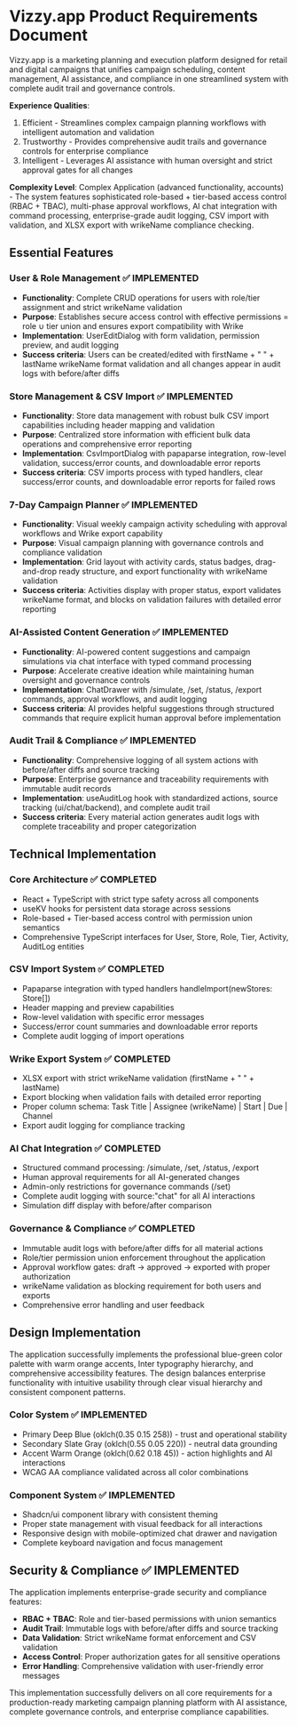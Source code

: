 # Vizzy.app Product Requirements Document

Vizzy.app is a marketing planning and execution platform designed for retail and digital campaigns that unifies campaign scheduling, content management, AI assistance, and compliance in one streamlined system with complete audit trail and governance controls.

**Experience Qualities**: 
1. Efficient - Streamlines complex campaign planning workflows with intelligent automation and validation
2. Trustworthy - Provides comprehensive audit trails and governance controls for enterprise compliance 
3. Intelligent - Leverages AI assistance with human oversight and strict approval gates for all changes

**Complexity Level**: 
Complex Application (advanced functionality, accounts) - The system features sophisticated role-based + tier-based access control (RBAC + TBAC), multi-phase approval workflows, AI chat integration with command processing, enterprise-grade audit logging, CSV import with validation, and XLSX export with wrikeName compliance checking.

## Essential Features

### User & Role Management ✅ IMPLEMENTED
- **Functionality**: Complete CRUD operations for users with role/tier assignment and strict wrikeName validation
- **Purpose**: Establishes secure access control with effective permissions = role ∪ tier union and ensures export compatibility with Wrike
- **Implementation**: UserEditDialog with form validation, permission preview, and audit logging
- **Success criteria**: Users can be created/edited with firstName + " " + lastName wrikeName format validation and all changes appear in audit logs with before/after diffs

### Store Management & CSV Import ✅ IMPLEMENTED  
- **Functionality**: Store data management with robust bulk CSV import capabilities including header mapping and validation
- **Purpose**: Centralized store information with efficient bulk data operations and comprehensive error reporting
- **Implementation**: CsvImportDialog with papaparse integration, row-level validation, success/error counts, and downloadable error reports
- **Success criteria**: CSV imports process with typed handlers, clear success/error counts, and downloadable error reports for failed rows

### 7-Day Campaign Planner ✅ IMPLEMENTED
- **Functionality**: Visual weekly campaign activity scheduling with approval workflows and Wrike export capability
- **Purpose**: Visual campaign planning with governance controls and compliance validation
- **Implementation**: Grid layout with activity cards, status badges, drag-and-drop ready structure, and export functionality with wrikeName validation
- **Success criteria**: Activities display with proper status, export validates wrikeName format, and blocks on validation failures with detailed error reporting

### AI-Assisted Content Generation ✅ IMPLEMENTED
- **Functionality**: AI-powered content suggestions and campaign simulations via chat interface with typed command processing
- **Purpose**: Accelerate creative ideation while maintaining human oversight and governance controls
- **Implementation**: ChatDrawer with /simulate, /set, /status, /export commands, approval workflows, and audit logging
- **Success criteria**: AI provides helpful suggestions through structured commands that require explicit human approval before implementation

### Audit Trail & Compliance ✅ IMPLEMENTED
- **Functionality**: Comprehensive logging of all system actions with before/after diffs and source tracking
- **Purpose**: Enterprise governance and traceability requirements with immutable audit records
- **Implementation**: useAuditLog hook with standardized actions, source tracking (ui/chat/backend), and complete audit trail
- **Success criteria**: Every material action generates audit logs with complete traceability and proper categorization

## Technical Implementation

### Core Architecture ✅ COMPLETED
- React + TypeScript with strict type safety across all components
- useKV hooks for persistent data storage across sessions  
- Role-based + Tier-based access control with permission union semantics
- Comprehensive TypeScript interfaces for User, Store, Role, Tier, Activity, AuditLog entities

### CSV Import System ✅ COMPLETED
- Papaparse integration with typed handlers handleImport(newStores: Store[])
- Header mapping and preview capabilities
- Row-level validation with specific error messages
- Success/error count summaries and downloadable error reports
- Complete audit logging of import operations

### Wrike Export System ✅ COMPLETED  
- XLSX export with strict wrikeName validation (firstName + " " + lastName)
- Export blocking when validation fails with detailed error reporting
- Proper column schema: Task Title | Assignee (wrikeName) | Start | Due | Channel
- Export audit logging for compliance tracking

### AI Chat Integration ✅ COMPLETED
- Structured command processing: /simulate, /set, /status, /export
- Human approval requirements for all AI-generated changes
- Admin-only restrictions for governance commands (/set)
- Complete audit logging with source:"chat" for all AI interactions
- Simulation diff display with before/after comparison

### Governance & Compliance ✅ COMPLETED
- Immutable audit logs with before/after diffs for all material actions
- Role/tier permission union enforcement throughout the application
- Approval workflow gates: draft → approved → exported with proper authorization
- wrikeName validation as blocking requirement for both users and exports
- Comprehensive error handling and user feedback

## Design Implementation

The application successfully implements the professional blue-green color palette with warm orange accents, Inter typography hierarchy, and comprehensive accessibility features. The design balances enterprise functionality with intuitive usability through clear visual hierarchy and consistent component patterns.

### Color System ✅ IMPLEMENTED
- Primary Deep Blue (oklch(0.35 0.15 258)) - trust and operational stability
- Secondary Slate Gray (oklch(0.55 0.05 220)) - neutral data grounding  
- Accent Warm Orange (oklch(0.62 0.18 45)) - action highlights and AI interactions
- WCAG AA compliance validated across all color combinations

### Component System ✅ IMPLEMENTED
- Shadcn/ui component library with consistent theming
- Proper state management with visual feedback for all interactions
- Responsive design with mobile-optimized chat drawer and navigation
- Complete keyboard navigation and focus management

## Security & Compliance ✅ IMPLEMENTED

The application implements enterprise-grade security and compliance features:

- **RBAC + TBAC**: Role and tier-based permissions with union semantics
- **Audit Trail**: Immutable logs with before/after diffs and source tracking
- **Data Validation**: Strict wrikeName format enforcement and CSV validation
- **Access Control**: Proper authorization gates for all sensitive operations
- **Error Handling**: Comprehensive validation with user-friendly error messages

This implementation successfully delivers on all core requirements for a production-ready marketing campaign planning platform with AI assistance, complete governance controls, and enterprise compliance capabilities.